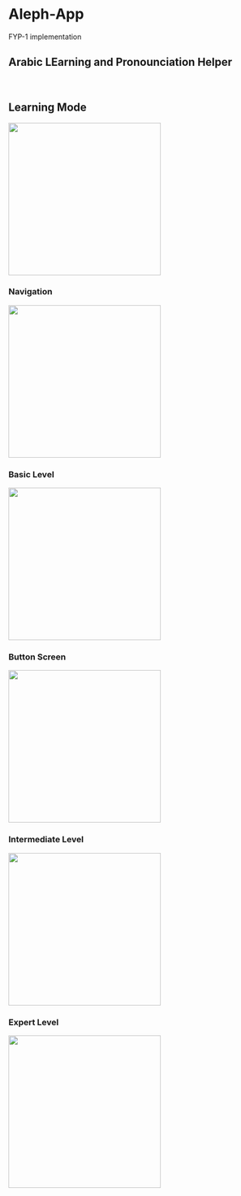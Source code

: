 # Aleph-App
FYP-1 implementation

<h2>Arabic LEarning and Pronounciation Helper</h2>
<br>
<h2><strong> Learning Mode </strong></h2>
<img height=" 300px" src="https://github.com/MishalKhan100/Aleph-App/blob/master/img/c1.jpeg" />

<br>
<h3><strong> Navigation </strong></h3>
<img height=" 300px" src="https://github.com/MishalKhan100/Aleph-App/blob/master/img/c2.jpeg" />

<br>
<h3><strong> Basic Level </strong></h3>
<img height=" 300px" src="https://github.com/MishalKhan100/Aleph-App/blob/master/img/c3.jpeg" />

<br>
<h3><strong> Button Screen </strong></h3>
<img height=" 300px" src="https://github.com/MishalKhan100/Aleph-App/blob/master/images/c4.JPG" />
<br>
<p>

<h3><strong> Intermediate Level </strong></h3>
<img height=" 300px" src="https://github.com/MishalKhan100/Aleph-App/blob/master/images/c5.JPG" />
<br>
<h3><strong> Expert Level </strong></h3>
<img height=" 300px" src="https://github.com/MishalKhan100/Aleph-App/blob/master/images/c6.JPG" />
<br>
